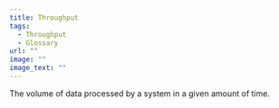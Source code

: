 ```yaml
---
title: Throughput
tags:
  - Throughput
  - Glossary
url: ""
image: ""
image_text: ""
---
```


The volume of data processed by a system in a given amount of time.
